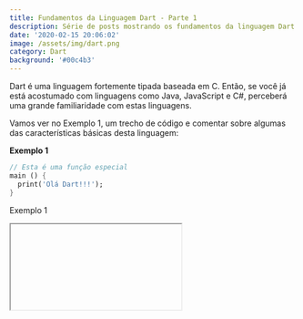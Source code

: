 ```yaml
---
title: Fundamentos da Linguagem Dart - Parte 1
description: Série de posts mostrando os fundamentos da linguagem Dart.
date: '2020-02-15 20:06:02'
image: /assets/img/dart.png
category: Dart
background: '#00c4b3'
---
```

Dart é uma linguagem fortemente tipada baseada em C. Então, se você já está acostumado com linguagens como Java, JavaScript e C#, perceberá uma grande familiaridade com estas linguagens.

Vamos ver no Exemplo 1, um trecho de código e comentar sobre algumas das características básicas desta linguagem:

**Exemplo 1**

```dart
// Esta é uma função especial
main () {
  print('Olá Dart!!!');
}
```

Exemplo 1
<iframe src="https://dartpad.dev/embed-inline.html?id=7512f8a79562fa16ff0f52a8ee58f4bf&split=80&theme=dark></iframe>


* O trecho `// Esta é uma função especial` representa um comentário de uma única linha. O Dart suporta também outros tipos de comentários que serão abordados em outro momento.
* O `main () { ... }` é uma função especial. A execução da aplicação será iniciada por esta função.
* O `print()` é uma das formas de imprimir algo em tela.
* Em 'Olá Dart!!!' temos a declaração de uma string literal. O Dart permite tanto a utilização de aspas simples ('') como aspas duplas ("") para a escrita de uma string.

# Variáveis
